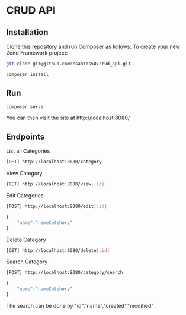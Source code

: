 # CRUD API

## Installation

Clone this repository and run Composer as follows:
To create your new Zend Framework project:

```bash
git clone git@github.com:csantos50/crud_api.git

composer install
```

## Run

```bash
composer serve
```
 You can then visit the site at http://localhost:8080/


## Endpoints

List all Categories
```bash
[GET] http://localhost:8080/category
```

View Category
```bash
[GET] http://localhost:8080/view[:id]
```

Edit Categories
```bash
[POST] http://localhost:8080/edit[:id]

{
    "name":"nameCatehory"
}
```

Delete Category
```bash
[GET] http://localhost:8080/delete[:id]
```

Search Category
```bash
[POST] http://localhost:8080/category/search

{
    "name":"nameCatehory"
}
```
The search can be done by "id","name","created","modified"

